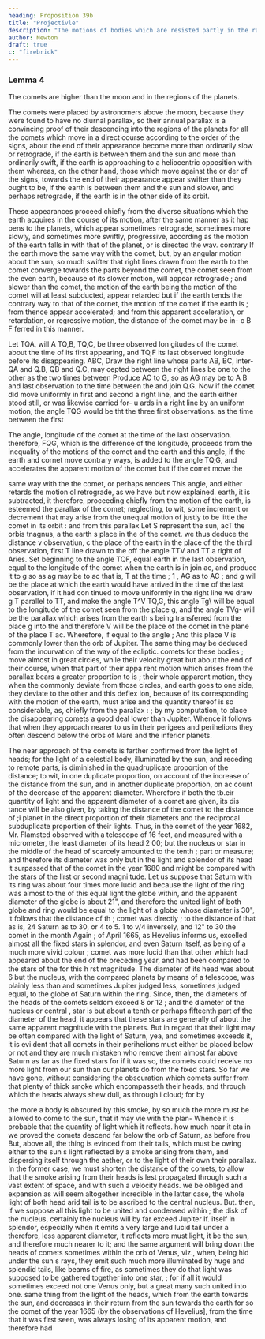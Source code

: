 ```yaml
---
heading: Proposition 39b
title: "Projectivle"
description: "The motions of bodies which are resisted partly in the ratio of the velocities, and partly"
author: Newton
draft: true
c: "firebrick"
---
```




### Lemma 4

The comets are higher than the moon and in the regions of the planets.


The comets were placed by astronomers above the moon, because they were found to have no diurnal parallax, so their annual parallax is a convincing proof of their descending into the regions of the planets for all the comets which move in a direct course according to the order of the signs, about the end of their appearance become more than ordinarily slow or retrograde, if the earth is between them and the sun
and more than ordinarily swift, if the earth is approaching to a heliocentric opposition
with them whereas, on the other hand, those which move
against the or
der of the signs, towards the end of their
appearance appear swifter than
they ought to be, if the earth is between them and the sun and slower,
and perhaps retrograde, if the earth is in the other side of its orbit. 

These appearances proceed chiefly from the diverse situations which the earth acquires in the course of its motion, after the same manner as it
hap
pens to the planets, which appear sometimes retrograde, sometimes more
slowly, and sometimes more swiftly, progressive, according as the motion of
the earth falls in with that of the planet, or is directed the
wav.
contrary
If the earth
move
the same
way with
the comet, but, by an
angular motion
about the sun, so much swifter that right lines drawn from the earth to
the comet converge towards the parts beyond the
comet, the comet seen
from the
even
earth, because of its slower motion, will appear retrograde
;
and
slower than the comet, the motion of the earth
being
the
motion
of the comet will at least
subducted,
appear retarded but if the
earth tends the contrary way to that of the cornet, the motion of the comet
if
the earth
is
;
from thence appear accelerated; and from this apparent acceleration,
or retardation, or regressive motion, the distance of the comet
may be in-
c
B
F
ferred in this manner.

Let TQA,
will
A
TQ,B, TQ,C, be three observed lon
gitudes of the comet about the time
of its first appearing, and TQ,F its
last observed longitude before its
disappearing.
ABC,
Draw
the right line
whose parts AB, BC,
inter-
QA
and Q.B,
QB
and Q.C, may
cepted between the right lines
be one to the other as the two times between
Produce AC to G, so as AG may be to A B
and last observation to the time between the
and join Q.G. Now if the comet did move uniformly in
first and second
a right line, and the earth either stood still, or was likewise carried for-
u ards in a right line by an uniform motion, the angle TQG would be tht
the three
first
observations.
as the time between the first

The angle,
longitude of the comet at the time of the last observation.
therefore, FQG, which is the difference of the longitude, proceeds from the
inequality of the motions of the comet and the earth and this angle, if
the earth and cornet move contrary ways, is added to the angle TQ,G, and
accelerates the apparent motion of the comet but if the comet move the

same way with the
the comet, or perhaps renders
This angle,
and either retards the motion ol
retrograde, as we have but now explained.
earth, it is subtracted,
it
therefore, proceeding chiefly
from the motion of the
earth, is
esteemed the parallax of the comet; neglecting, to wit, some
increment or decrement that may arise from the unequal motion of
justly to be
little
the comet in
its orbit
:
and from
this parallax
Let S represent the sun, acT
the orbis tnagnus, a the earth s place in the
of the comet.
we thus deduce the
distance
v
observatiun, c the place of the earth in
the place of the
the third observation,
first
T
line
drawn
to the
off the angle
TTV
and
TT
a right
of
Aries.
Set
beginning
to
the
angle TQF,
equal
earth in the last observation,
equal to the longitude of the comet
when the earth is in
join ac,
and produce it to g so as ag may be to ac
that
is,
T
at the time
;
1
,
AG
as
to
AC
;
and
g
will be the place at
which the earth would have arrived in the
time of the last observation, if it had con
tinued to move uniformly in the right line
we draw g T parallel to TT, and make the angle T^V
TQ,G, this angle Tg\ will be equal to the longitude of
the comet seen from the place g, and the angle TVg- will be the
parallax
which arises from the earth s being transferred from the place g into the
and therefore V will be the place of the comet in the plane of the
place T
ac.
Wherefore,
if
equal to the angle
;
And this place V is commonly lower than the orb of Jupiter.
The same thing may be deduced from the incurvation of the way of the
ecliptic.
comets
for these bodies
;
move almost
in great circles, while their velocity
great but about the end of their course, when that part of their appa
rent motion which arises from the parallax bears a greater proportion to
is
;
their whole apparent motion, they
when the
commonly deviate from
those circles, and
earth goes to one side, they deviate to the other and this deflex
ion, because of its corresponding with the motion of the earth, must arise
and the quantity thereof is so considerable, as,
chiefly from the parallax
:
;
by my computation, to place the disappearing comets a good deal lower
than Jupiter. Whence it follows that when they approach nearer to us in
their perigees and perihelions they often descend below the orbs of Mare
and the inferior planets.

The
near approach of the comets is farther confirmed from the
light of
heads; for the light of a celestial body, illuminated by the sun, and
receding to remote parts, is diminished in the quadruplicate proportion of
the distance; to wit, in one
duplicate proportion, on account of the increase
of the distance from the sun, and in another
duplicate proportion, on ac
count of the decrease of the
apparent diameter. Wherefore if both the
tb.eir
quantity of light and the apparent diameter of a comet are given, its dis
tance will be also given,
by taking the distance of the comet to the distance
of ;i planet in the direct
proportion of their diameters and the reciprocal
subduplicate proportion of their lights.
Thus, in the comet of the year
1682, Mr. Flamsted observed with a telescope of 16 feet, and measured
with a micrometer, the least diameter of its head 2
00; but the nucleus
or star in the middle of the head
of
scarcely amounted to the tenth
;
part
or
measure; and therefore its diameter was only
but in the
light and splendor of its head it surpassed that of the comet in the year
1680 and might be compared with the stars of the lirst or second
magni
tude.
Let us suppose that Saturn with its
ring was about four times more
lucid
and because the light of the ring was almost
to the
of
this equal light
the globe within, and the apparent diameter of the
globe is about 21&quot;, and
therefore the united light of both globe and
ring would be equal to the
light of a globe whose diameter is 30&quot;, it follows that the distance of th
;
comet was
directly
;
to the distance of
that
as
is,
24
Saturn as
to 30, or
4
to 5.
1 to
v/4 inversely, and 12&quot; to 30
the comet in the month
Again
;
of April 1665, as Hevelius informs us, excelled almost all the fixed stars
in splendor, and even Saturn itself, as
being of a much more vivid colour
;
comet was more lucid than that other which had appeared about
the end of the preceding year, and had been
compared to the stars of the
for this
h rst magnitude.
The diameter of its head was about 6 but the nucleus,
with
the
compared
planets by means of a telescope, was plainly less than
and
sometimes
Jupiter
judged less, sometimes judged equal, to the globe of Saturn within the ring.
Since, then, the diameters of the heads of the
comets seldom exceed 8 or 12 ; and the diameter of the nucleus or central
,
star is but about a tenth or perhaps fifteenth part of the diameter of the
head, it appears that these stars are generally of about the same apparent
magnitude with the planets. But in regard that their light may be often
compared with the light of Saturn, yea, and sometimes exceeds it, it is evi
dent that all comets in their perihelions must either be placed below or not
and they are much mistaken who remove them almost
far above Saturn
as far as the fixed stars for if it was so, the comets could receive no more
light from our sun than our planets do from the fixed stars.
So far we have gone, without considering the obscuration which comets
suffer from that plenty of thick smoke which encompasseth their heads,
and through which the heads always shew dull, as through i cloud; for by

the more a body is obscured by this smoke, by so much the more
must be allowed to come to the sun, that it may vie with the plan-
Whence it is probable that
the quantity of light which it reflects.
how much
near
it
eta in
we proved
the comets descend far below the orb of Saturn, as
before frou
But, above all, the thing is evinced from their tails, which
must be owing either to the sun s light reflected by a smoke arising from
them, and dispersing itself through the aether, or to the light of their own
their parallax.
In the former case, we must shorten the distance of the comets,
to allow that the smoke arising from their heads is
lest
propagated through such a vast extent of space, and with such a velocity
heads.
we be obliged
and expansion as will seem altogether incredible in the latter case, the
whole light of both head arid tail is to be ascribed to the central nucleus.
But. then, if we suppose all this light to be united and condensed within
;
the disk of the nucleus, certainly the nucleus will by far exceed Jupiter
If.
itself in splendor, especially when it emits a very large and lucid tail
under a
therefore,
less
apparent diameter,
it reflects
more
must
light, it
be
the sun, and therefore much nearer to it; and
the same argument will bring down the heads of comets sometimes within
the orb of Venus, viz., when, being hid under the sun s rays, they emit such
much more illuminated by
huge and splendid tails, like beams of fire, as sometimes they do
that light was supposed to be gathered together into one star,
;
for if all
it would
sometimes exceed not one Venus only, but a great many such united
into one.
same thing
from the light of the heads, which
from the earth towards the sun, and
decreases in their return from the sun towards the earth
for so the comet
of the year 1665 (by the observations of Hevelius], from the time that it
was first seen, was always losing of its apparent motion, and therefore had


